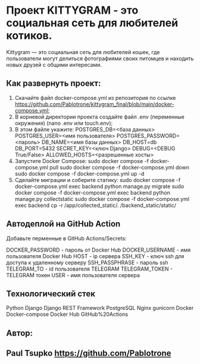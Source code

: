 #  Проект KITTYGRAM - это социальная сеть для любителей котиков.

Kittygram — это социальная сеть для любителей кошек, где пользователи могут делиться фотографиями своих питомцев и находить новых друзей с общими интересами.

## Как развернуть проект:

1. Скачайте файл docker-compose.yml из репозитория по ссылке https://github.com/Pablotrone/kittygram_final/blob/main/docker-compose.yml;
2. В корневой директории проекта создайте файл .env (переменные окружения)
   (nano .env или touch.env);
3. В этом файле укажите:
   POSTGRES_DB=<база данных>
   POSTGRES_USER=<имя пользователя>
   POSTGRES_PASSWORD=<пароль>
   DB_NAME=<имя базы данных>
   DB_HOST=db
   DB_PORT=5432
   SECRET_KEY=<ключ Django>
   DEBUG=<DEBUG True/False>
   ALLOWED_HOSTS=<разрешенные хосты>
4. Запустите Docker Compose:
   sudo docker compose -f docker-compose.yml pull
   sudo docker compose -f docker-compose.yml down
   sudo docker compose -f docker-compose.yml up -d
5. Сделайте миграции и соберите статику:
   sudo docker compose -f docker-compose.yml exec backend python manage.py migrate
   sudo docker compose -f docker-compose.yml exec backend python manage.py collectstatic
   sudo docker compose -f docker-compose.yml exec backend cp -r /app/collected_static/. /backend_static/static/
   
## Автодеплой на GitHub Action

Добавьте перменные в GitHub Actions/Secrets:

DOCKER_PASSWORD - пароль от Docker Hub
DOCKER_USERNAME - имя пользователя Docker Hub
HOST - ip сервера
SSH_KEY - ключ ssh для доступа к удаленному серверу
SSH_PASSPHRASE - пароль ssh
TELEGRAM_TO - id пользователя TELEGRAM
TELEGRAM_TOKEN - TELEGRAM токен
USER - имя пользователя сервера

## Технологический стек

Python Django Django REST Framework 
PostgreSQL 
Nginx gunicorn Docker Docker-compose Docker Hub GitHub%20Actions

## Автор:
## Paul Tsupko https://github.com/Pablotrone


